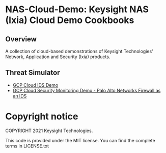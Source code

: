 # NAS-Cloud-Demo: Keysight NAS (Ixia) Cloud Demo Cookbooks
## Overview
A collection of cloud-based demonstrations of Keysight Technologies' Network, Application and Security (Ixia) products.

## Threat Simulator

* [GCP Cloud IDS Demo](GCP_TS_Cloud_IDS.md)
* [GCP Cloud Security Monitoring Demo - Palo Alto Networks Firewall as an IDS](GCP_TS_Demo.md)

# Copyright notice

COPYRIGHT 2021 Keysight Technologies.

This code is provided under the MIT license.
You can find the complete terms in LICENSE.txt